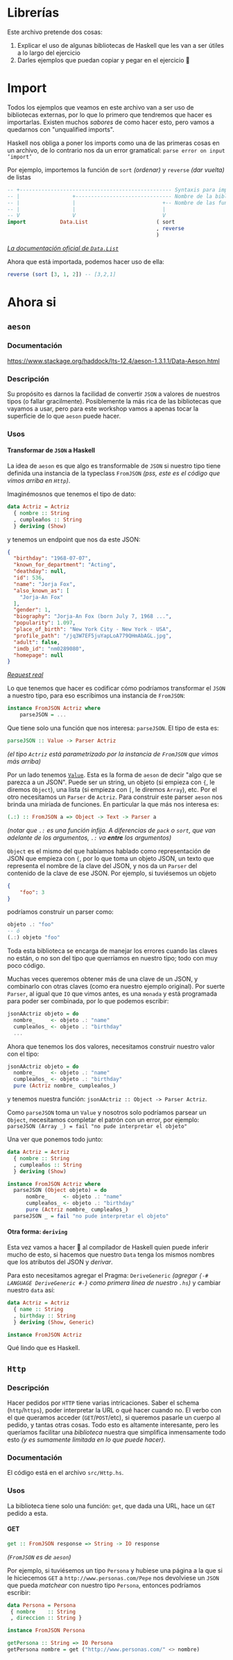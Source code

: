 # Librerías
Este archivo pretende dos cosas:

1. Explicar el uso de algunas bibliotecas de Haskell que les van a ser útiles a lo largo del ejercicio
2. Darles ejemplos que puedan copiar y pegar en el ejercicio 🙂


# Import
Todos los ejemplos que veamos en este archivo van a ser uso de bibliotecas externas, por lo que lo primero que tendremos que hacer es importarlas.
Existen muchos _sabores_ de como hacer esto, pero vamos a quedarnos con "unqualified imports".

Haskell nos obliga a poner los imports como una de las primeras cosas en un archivo, de lo contrario nos da un error gramatical:
`parse error on input ‘import’`


Por ejemplo, importemos la función de `sort` _(ordenar)_ y `reverse` _(dar vuelta)_ de listas


```haskell
-- +------------------------------------------------- Syntaxis para importar
-- |                 +------------------------------- Nombre de la biblioteca
-- |                 |                            +-- Nombre de las funciones a importar
-- |                 |                            |
-- V                 V                            V
import           Data.List                      ( sort
                                                , reverse
                                                )
```
_[La documentación oficial de `Data.List`](http://hackage.haskell.org/package/base-4.11.1.0/docs/Data-List.html)_

Ahora que está importada, podemos hacer uso de ella:
```haskell
reverse (sort [3, 1, 2]) -- [3,2,1]
```

# Ahora si
## `aeson`
### Documentación
https://www.stackage.org/haddock/lts-12.4/aeson-1.3.1.1/Data-Aeson.html

### Descripción
Su propósito es darnos la facilidad de convertir `JSON` a valores de nuestros tipos (o fallar gracilmente).
Posiblemente la más rica de las bibliotecas que vayamos a usar, pero para este workshop vamos a apenas tocar la superficie de lo que `aeson` puede hacer.

### Usos
#### Transformar de `JSON` a Haskell
La idea de `aeson` es que algo es transformable de `JSON` si nuestro tipo tiene definida una instancia de la typeclass `FromJSON` _(pss, este es el código que vimos arriba en `Http`)_.

Imaginémosnos que tenemos el tipo de dato:
```haskell
data Actriz = Actriz
  { nombre :: String
  , cumpleaños :: String
  } deriving (Show)
```
y tenemos un endpoint que nos da este JSON:
```JSON
{
  "birthday": "1968-07-07",
  "known_for_department": "Acting",
  "deathday": null,
  "id": 536,
  "name": "Jorja Fox",
  "also_known_as": [
    "Jorja-An Fox"
  ],
  "gender": 1,
  "biography": "Jorja-An Fox (born July 7, 1968 ...",
  "popularity": 1.097,
  "place_of_birth": "New York City - New York - USA",
  "profile_path": "/jq3W7EF5juYapLoA779QHmAbAGL.jpg",
  "adult": false,
  "imdb_id": "nm0289080",
  "homepage": null
}
```
_[Request real](http://api.themoviedb.org/3/person/536?api_key=2ba61b38c35668c26d754910aac7a729)_

Lo que tenemos que hacer es codificar cómo podríamos transformar el `JSON` a nuestro tipo, para eso escribimos una instancia de `FromJSON`:
```haskell
instance FromJSON Actriz where
    parseJSON = ...
```

Que tiene solo una función que nos interesa: `parseJSON`.
El tipo de esta es: 
```haskell
parseJSON :: Value -> Parser Actriz
```
_(el tipo `Actriz` está parametrizado por la instancia de `FromJSON` que vimos más arriba)_

Por un lado tenemos [`Value`](https://www.stackage.org/haddock/lts-12.4/aeson-1.3.1.1/Data-Aeson.html#t:Value). Esta es la forma de `aeson` de decir "algo que se parezca a un JSON". Puede ser un string, un objeto (si empieza con `{`, le diremos `Object`), una lista (si empieza con `[`, le diremos `Array`), etc.
Por el otro necesitamos un `Parser` de `Actriz`. Para construir este parser `aeson` nos brinda una miríada de funciones. En particular la que más nos interesa es:
```haskell
(.:) :: FromJSON a => Object -> Text -> Parser a
```
_(notar que `.:` es una función infija. A diferencias de `pack` o `sort`, que van adelante de los argumentos, `.:` va **entre** los argumentos)_

`Object` es el mismo del que habíamos hablado como representación de JSON que empieza con `{`, por lo que toma un objeto JSON, un texto que representa el nombre de la clave del JSON, y nos da un `Parser` del contenido de la clave de ese JSON.
Por ejemplo, si tuviésemos un objeto
```JSON
{
    "foo": 3
}
```

podríamos construir un parser como:
```haskell
objeto .: "foo"
-- ó
(.:) objeto "foo"
```

Toda esta biblioteca se encarga de manejar los errores cuando las claves no están, o no son del tipo que querríamos en nuestro tipo; todo con muy poco código.

Muchas veces queremos obtener más de una clave de un JSON, y combinarlo con otras claves (como era nuestro ejemplo original). Por suerte `Parser`, al igual que `IO` que vimos antes, es una `monada` y está programada para poder ser combinada, por lo que podemos escribir:
```haskell
jsonAActriz objeto = do
  nombre_     <- objeto .: "name"
  cumpleaños_ <- objeto .: "birthday"
  ...
```
Ahora que tenemos los dos valores, necesitamos construir nuestro valor con el tipo:
```haskell
jsonAActriz objeto = do
  nombre_     <- objeto .: "name"
  cumpleaños_ <- objeto .: "birthday"
  pure (Actriz nombre_ cumpleaños_)
```
y tenemos nuestra función: `jsonAActriz :: Object -> Parser Actriz`.

Como `parseJSON` toma un `Value` y nosotros solo podríamos parsear un `Object`, necesitamos completar el patrón con un error, por ejemplo: `parseJSON (Array _) = fail "no pude interpretar el objeto"`

Una ver que ponemos todo junto:
```haskell
data Actriz = Actriz
  { nombre :: String
  , cumpleaños :: String
  } deriving (Show)

instance FromJSON Actriz where
  parseJSON (Object objeto) = do
      nombre_     <- objeto .: "name"
      cumpleaños_ <- objeto .: "birthday"
      pure (Actriz nombre_ cumpleaños_)
  parseJSON _ = fail "no pude interpretar el objeto"
```

#### Otra forma: `deriving`
Esta vez vamos a hacer 🙌 al compilador de Haskell quien puede inferir mucho de esto, si hacemos que nuestro `Data` tenga los mismos nombres que los atributos del JSON y _derivar_.

Para esto necesitamos agregar el Pragma: `DeriveGeneric` _(agregar `{-# LANGUAGE DeriveGeneric #-}` como primera línea de nuestro `.hs`)_ y cambiar nuestro `data` así:

```haskell
data Actriz = Actriz
  { name :: String
  , birthday :: String
  } deriving (Show, Generic)

instance FromJSON Actriz
```

Qué lindo que es Haskell.

## `Http`
### Descripción
Hacer pedidos por `HTTP` tiene varias intricaciones. Saber el schema (`http`/`https`), poder interpretar la URL o qué hacer cuando no. El verbo con el que queramos acceder (`GET`/`POST`/etc), si queremos pasarle un cuerpo al pedido, y tantas otras cosas. Todo esto es altamente interesante, pero les queríamos facilitar una _biblioteca_ nuestra que simplifica inmensamente todo esto _(y es sumamente limitada en lo que puede hacer)_.

### Documentación
El código está en el archivo `src/Http.hs`.

### Usos
La biblioteca tiene solo una función: `get`, que dada una URL, hace un `GET` pedido a esta.

#### GET
```haskell
get :: FromJSON response => String -> IO response
```
_(`FromJSON` es de `aeson`)_

Por ejemplo, si tuviésemos un tipo `Persona` y hubiese una página a la que si le hiciecemos `GET` a `http://www.personas.com/Pepe` nos devolviese un `JSON` que pueda _matchear_ con nuestro tipo `Persona`, entonces podríamos escribir:

```haskell
data Persona = Persona
 { nombre    :: String
 , direccion :: String }

instance FromJSON Persona

getPersona :: String => IO Persona
getPersona nombre = get ("http://www.personas.com/" <> nombre)
```
